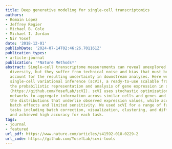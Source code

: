 ```yaml
---
title: Deep generative modeling for single-cell transcriptomics
authors:
- Romain Lopez
- Jeffrey Regier
- Michael B. Cole
- Michael I. Jordan
- Nir Yosef
date: '2018-12-01'
publishDate: '2024-07-14T02:46:26.701161Z'
publication_types:
- article-journal
publication: '*Nature Methods*'
abstract: Single-cell transcriptome measurements can reveal unexplored biological
  diversity, but they suffer from technical noise and bias that must be modeled to
  account for the resulting uncertainty in downstream analyses. Here we introduce
  single-cell variational inference (scVI), a ready-to-use scalable framework for
  the probabilistic representation and analysis of gene expression in single cells
  (https://github.com/YosefLab/scVI). scVI uses stochastic optimization and deep neural
  networks to aggregate information across similar cells and genes and to approximate
  the distributions that underlie observed expression values, while accounting for
  batch effects and limited sensitivity. We used scVI for a range of fundamental analysis
  tasks including batch correction, visualization, clustering, and differential expression,
  and achieved high accuracy for each task.
tags:
- journal
- featured
url_pdf: https://www.nature.com/articles/s41592-018-0229-2
url_code: https://github.com/YosefLab/scvi-tools
---
```

